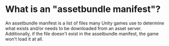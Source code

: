 # What is an "assetbundle manifest"?
An assetbundle manifest is a list of files many Unity games use to determine what exists and/or needs to be downloaded from an asset server.
Additionally, if the file doesn't exist in the assetbundle manifest, the game won't load it at all.
